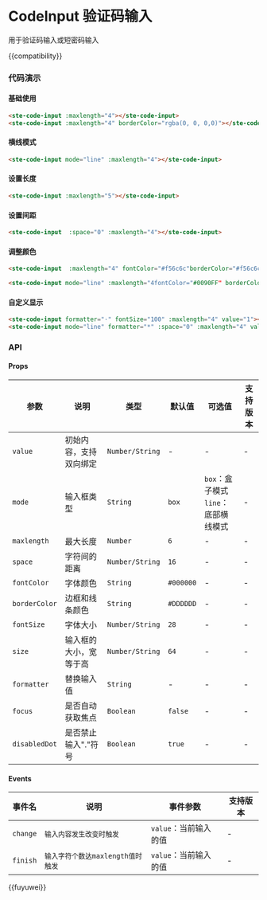 # CodeInput 验证码输入
用于验证码输入或短密码输入

{{compatibility}}

### 代码演示
#### 基础使用
```html
<ste-code-input :maxlength="4"></ste-code-input>
<ste-code-input :maxlength="4" borderColor="rgba(0, 0, 0,0)"></ste-code-input>
```

#### 横线模式
```html
<ste-code-input mode="line" :maxlength="4"></ste-code-input>
```

#### 设置长度
```html
<ste-code-input :maxlength="5"></ste-code-input>
```

#### 设置间距
```html
<ste-code-input  :space="0" :maxlength="4"></ste-code-input>
```

#### 调整颜色
```html
<ste-code-input  :maxlength="4" fontColor="#f56c6c"borderColor="#f56c6c"></ste-code-input>

<ste-code-input mode="line" :maxlength="4fontColor="#0090FF" borderColor="#0090FF"></ste-code-input>
```

#### 自定义显示
```html
<ste-code-input formatter="·" fontSize="100" :maxlength="4" value="1"></ste-code-input>
<ste-code-input mode="line" formatter="*" :space="0" :maxlength="4" value="12"></ste-code-input>
```


### API
#### Props
| 参数			| 说明					| 类型				| 默认值		| 可选值										| 支持版本	|
| ---			| ---					| ---				| ---		| ---										| ---		|
| `value`		| 初始内容，支持双向绑定	| `Number/String`	| -			| -											| -			|
| `mode`		| 输入框类型				| `String`			| `box`		| `box`：盒子模式<br/>`line`：底部横线模式	| -			|
| `maxlength`	| 最大长度				| `Number`			| `6`		| -											| -			|
| `space`		| 字符间的距离			| `Number/String`	| `16`		| -											| -			|
| `fontColor`	| 字体颜色				| `String`			| `#000000`	| -											| -			|
| `borderColor`	| 边框和线条颜色			| `String`			| `#DDDDDD`	| -											| -			|
| `fontSize`	| 字体大小				| `Number/String`	| `28`		| -											| -			|
| `size`		| 输入框的大小，宽等于高	| `Number/String`	| `64`		| -											| -			|
| `formatter`	| 替换输入值				| `String`			| -			| -											| -			|
| `focus`		| 是否自动获取焦点		| `Boolean`			| `false`	| -											| -			|
| `disabledDot`	| 是否禁止输入"."符号	| `Boolean`			| `true`	| -											| -			|

#### Events
|事件名		|说明								|事件参数				|支持版本	|
| ---		| ---								| ---					|---		|
| `change`	| `输入内容发生改变时触发`			| `value`：当前输入的值	|-			|
| `finish`	| `输入字符个数达maxlength值时触发`	| `value`：当前输入的值	|-			|

{{fuyuwei}}